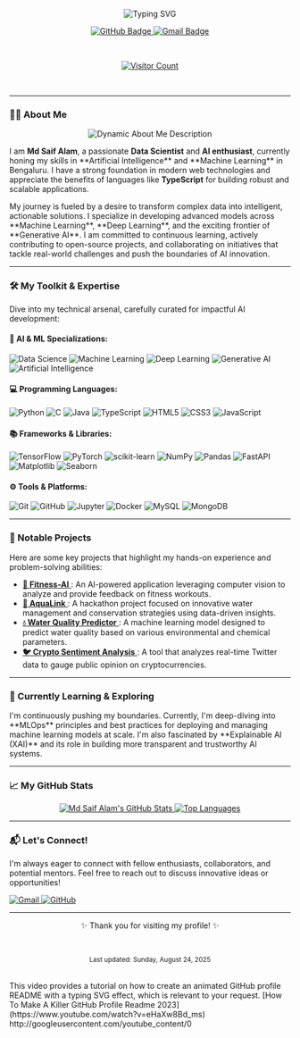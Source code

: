 <p align="center">
  <img src="https://readme-typing-svg.herokuapp.com/?lines=       Hello,+I'm+Md+Saif+Alam!&font=Montserrat&size=30&pause=1500&color=00aeff&vCenter=true&width=500" alt="Typing SVG" />
</p>

<p align="center">
  <a href="https://github.com/CommitSaif11">
    <img src="https://img.shields.io/badge/GitHub-100000?style=for-the-badge&logo=github&logoColor=white" alt="GitHub Badge">
  </a>
  <a href="mailto:alamsaif1107@gmail.com">
    <img src="https://img.shields.io/badge/Email-EA4335?style=for-the-badge&logo=gmail&logoColor=white" alt="Gmail Badge">
  </a>
</p>

<br>

<p align="center">
  <a href="https://visitor-badge.laobi.icu/badge?page_id=CommitSaif11.CommitSaif11" alt="visitor count">
    <img src="https://visitor-badge.laobi.icu/badge?page_id=CommitSaif11.CommitSaif11" alt="Visitor Count">
  </a>
</p>

<br>

---

### 👨‍💻 About Me

<p align="center">
  <img src="https://readme-typing-svg.herokuapp.com/?lines=Data+Scientist+%7C+AI+Enthusiast+%7C+ML+%26+DL+Developer&font=Fira+Code&size=20&pause=1000&color=9cf&vCenter=true&width=490" alt="Dynamic About Me Description" />
</p>

<p align="left">
I am <b>Md Saif Alam</b>, a passionate <b>Data Scientist</b> and <b>AI enthusiast</b>, currently honing my skills in **Artificial Intelligence** and **Machine Learning** in Bengaluru. I have a strong foundation in modern web technologies and appreciate the benefits of languages like <b>TypeScript</b> for building robust and scalable applications.
</p>
<p align="left">
My journey is fueled by a desire to transform complex data into intelligent, actionable solutions. I specialize in developing advanced models across **Machine Learning**, **Deep Learning**, and the exciting frontier of **Generative AI**. I am committed to continuous learning, actively contributing to open-source projects, and collaborating on initiatives that tackle real-world challenges and push the boundaries of AI innovation.
</p>

---

### 🛠️ My Toolkit & Expertise

<p align="left">
  Dive into my technical arsenal, carefully curated for impactful AI development:
</p>

#### 🧠 AI & ML Specializations:
<p align="left">
  <img src="https://img.shields.io/badge/Data_Science-FF69B4?style=for-the-badge&logo=jupyter&logoColor=white" alt="Data Science">
  <img src="https://img.shields.io/badge/Machine_Learning-FFD700?style=for-the-badge&logo=scikitlearn&logoColor=white" alt="Machine Learning">
  <img src="https://img.shields.io/badge/Deep_Learning-8A2BE2?style=for-the-badge&logo=tensorflow&logoColor=white" alt="Deep Learning">
  <img src="https://img.shields.io/badge/Generative_AI-00CED1?style=for-the-badge&logo=openai&logoColor=white" alt="Generative AI">
  <img src="https://img.shields.io/badge/Artificial_Intelligence-F0F8FF?style=for-the-badge&logo=pytorch&logoColor=black" alt="Artificial Intelligence">
</p>

#### 💻 Programming Languages:
<p align="left">
  <img src="https://img.shields.io/badge/Python-3776AB?style=for-the-badge&logo=python&logoColor=white" alt="Python">
  <img src="https://img.shields.io/badge/C-A8B9CC?style=for-the-badge&logo=c&logoColor=white" alt="C">
  <img src="https://img.shields.io/badge/Java-ED8B00?style=for-the-badge&logo=openjdk&logoColor=white" alt="Java">
  <img src="https://img.shields.io/badge/TypeScript-3178C6?style=for-the-badge&logo=typescript&logoColor=white" alt="TypeScript">
  <img src="https://img.shields.io/badge/HTML5-E34F26?style=for-the-badge&logo=html5&logoColor=white" alt="HTML5">
  <img src="https://img.shields.io/badge/CSS3-1572B6?style=for-the-badge&logo=css3&logoColor=white" alt="CSS3">
  <img src="https://img.shields.io/badge/JavaScript-F7DF1E?style=for-the-badge&logo=javascript&logoColor=black" alt="JavaScript">
</p>

#### 📚 Frameworks & Libraries:
<p align="left">
  <img src="https://img.shields.io/badge/TensorFlow-FF6F00?style=for-the-badge&logo=tensorflow&logoColor=white" alt="TensorFlow">
  <img src="https://img.shields.io/badge/PyTorch-%23EE4C2C.svg?style=for-the-badge&logo=PyTorch&logoColor=white" alt="PyTorch">
  <img src="https://img.shields.io/badge/scikit--learn-%23F7931E.svg?style=for-the-badge&logo=scikit-learn&logoColor=white" alt="scikit-learn">
  <img src="https://img.shields.io/badge/Numpy-%23013243.svg?style=for-the-badge&logo=numpy&logoColor=white" alt="NumPy">
  <img src="https://img.shields.io/badge/Pandas-%23150458.svg?style=for-the-badge&logo=pandas&logoColor=white" alt="Pandas">
  <img src="https://img.shields.io/badge/FastAPI-00C8A2?style=for-the-badge&logo=fastapi&logoColor=white" alt="FastAPI">
  <img src="https://img.shields.io/badge/Matplotlib-%23F7B03B.svg?style=for-the-badge&logo=matplotlib&logoColor=black" alt="Matplotlib">
  <img src="https://img.shields.io/badge/seaborn-%234C766A.svg?style=for-the-badge&logo=seaborn&logoColor=white" alt="Seaborn">
</p>

#### ⚙️ Tools & Platforms:
<p align="left">
  <img src="https://img.shields.io/badge/Git-F05032?style=for-the-badge&logo=git&logoColor=white" alt="Git">
  <img src="https://img.shields.io/badge/GitHub-181717?style=for-the-badge&logo=github&logoColor=white" alt="GitHub">
  <img src="https://img.shields.io/badge/Jupyter-F37626?style=for-the-badge&logo=jupyter&logoColor=white" alt="Jupyter">
  <img src="https://img.shields.io/badge/Docker-2496ED?style=for-the-badge&logo=docker&logoColor=white" alt="Docker">
  <img src="https://img.shields.io/badge/MySQL-005C84?style=for-the-badge&logo=mysql&logoColor=white" alt="MySQL">
  <img src="https://img.shields.io/badge/MongoDB-47A248?style=for-the-badge&logo=mongodb&logoColor=white" alt="MongoDB">
</p>

---

### 🚀 Notable Projects

<p align="left">
  Here are some key projects that highlight my hands-on experience and problem-solving abilities:
</p>

<ul>
  <li>
    <a href="https://github.com/CommitSaif11/Fitness-AI" target="_blank">
      <b>💪 Fitness-AI</b>
    </a>: An AI-powered application leveraging computer vision to analyze and provide feedback on fitness workouts.
  </li>
  <li>
    <a href="https://github.com/CommitSaif11/aqualink_hackathon_saif" target="_blank">
      <b>🌊 AquaLink</b>
    </a>: A hackathon project focused on innovative water management and conservation strategies using data-driven insights.
  </li>
  <li>
    <a href="https://github.com/CommitSaif11/water-predictor-model" target="_blank">
      <b>💧 Water Quality Predictor</b>
    </a>: A machine learning model designed to predict water quality based on various environmental and chemical parameters.
  </li>
  <li>
    <a href="https://github.com/CommitSaif11/Twitter-cryptocurrency" target="_blank">
      <b>🐦 Crypto Sentiment Analysis</b>
    </a>: A tool that analyzes real-time Twitter data to gauge public opinion on cryptocurrencies.
  </li>
</ul>

---

### 🌱 Currently Learning & Exploring

<p align="left">
  I'm continuously pushing my boundaries. Currently, I'm deep-diving into **MLOps** principles and best practices for deploying and managing machine learning models at scale. I'm also fascinated by **Explainable AI (XAI)** and its role in building more transparent and trustworthy AI systems.
</p>

---

### 📈 My GitHub Stats

<p align="center">
  <a href="https://github.com/anuraghazra/github-readme-stats">
    <img src="https://github-readme-stats.vercel.app/api?username=CommitSaif11&show_icons=true&theme=radical&hide_border=true&count_private=true" alt="Md Saif Alam's GitHub Stats" />
  </a>
  <a href="https://github.com/anuraghazra/github-readme-stats">
    <img src="https://github-readme-stats.vercel.app/api/top-langs/?username=CommitSaif11&layout=compact&theme=radical&hide_border=true" alt="Top Languages" />
  </a>
</p>

---

### 📬 Let's Connect!

<p align="left">
  I'm always eager to connect with fellow enthusiasts, collaborators, and potential mentors. Feel free to reach out to discuss innovative ideas or opportunities!
</p>

<p align="left">
  <a href="mailto:alamsaif1107@gmail.com">
    <img src="https://img.shields.io/badge/Email-EA4335?style=for-the-badge&logo=gmail&logoColor=white" alt="Gmail">
  </a>
  <a href="https://github.com/CommitSaif11" target="_blank">
    <img src="https://img.shields.io/badge/GitHub-100000?style=for-the-badge&logo=github&logoColor=white" alt="GitHub">
  </a>
</p>

---
<p align="center">
  ✨ Thank you for visiting my profile! ✨
</p>
<br>
<p align="center">
  <sub>Last updated: Sunday, August 24, 2025</sub>
</p>
<br>
This video provides a tutorial on how to create an animated GitHub profile README with a typing SVG effect, which is relevant to your request. [How To Make A Killer GitHub Profile Readme 2023](https://www.youtube.com/watch?v=eHaXw8Bd_ms)
http://googleusercontent.com/youtube_content/0
